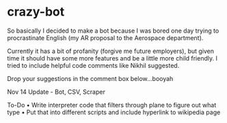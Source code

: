 # crazy-bot

So basically I decided to make a bot because I was bored one day trying to procrastinate English (my AR proposal to the Aerospace department).

Currently it has a bit of profanity (forgive me future employers), but given time it should have some more features and be a little more child friendly. I tried to include helpful code comments like Nikhil suggested.

Drop your suggestions in the comment box below...booyah

Nov 14 Update - Bot, CSV, Scraper

To-Do
• Write interpreter code that filters through plane to figure out what type
• Put that into different scripts and include hyperlink to wikipedia page
